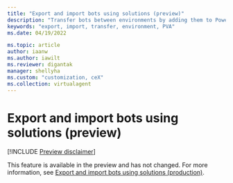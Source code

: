 ```yaml
---
title: "Export and import bots using solutions (preview)"
description: "Transfer bots between environments by adding them to Power Apps solutions in Power Virtual Agents preview."
keywords: "export, import, transfer, environment, PVA"
ms.date: 04/19/2022

ms.topic: article
author: iaanw
ms.author: iawilt
ms.reviewer: digantak
manager: shellyha
ms.custom: "customization, ceX"
ms.collection: virtualagent
---
```


# Export and import bots using solutions (preview)

[!INCLUDE [Preview disclaimer](includes/public-preview-disclaimer.md)]

This feature is available in the preview and has not changed. For more information, see [Export and import bots using solutions (production)](../authoring-export-import-bots.md).
